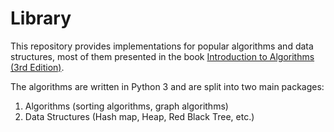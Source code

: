 # Library

This repository provides implementations for popular algorithms and data structures, most of them presented in the book [Introduction to Algorithms (3rd Edition)](https://mitpress.mit.edu/books/introduction-algorithms-third-edition).

The algorithms are written in Python 3 and are split into two main packages:
1. Algorithms (sorting algorithms, graph algorithms)
2. Data Structures (Hash map, Heap, Red Black Tree, etc.)
